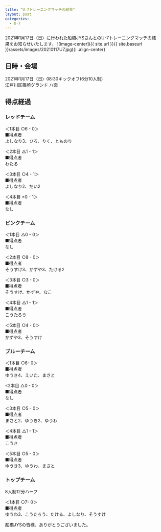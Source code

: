 ```yaml
---
title: “U-7トレーニングマッチの結果"
layout: post
categories:
  - U-7
---
```


2021年1月17日（日）に行われた船橋JYSさんとのU-7トレーニングマッチの結果をお知らせいたします。
![image-center]({{ site.url }}{{ site.baseurl }}/assets/images/20210117U7.jpg){: .align-center}

## 日時・会場

2021年1月17日（日）08:30キックオフ(6分10人制)<br>
江戸川区篠崎グランド ハ面

## 得点経過

### レッドチーム

＜1本目 ○6 - 0＞<br>
■得点者<br>
よしなり3、ひろ、りく、とものり

＜2本目 △1 - 1＞<br>
■得点者<br>
わたる

＜3本目 ○4 - 1＞<br>
■得点者<br>
よしなり2、だい2

＜4本目 ×0 - 1＞<br>
■得点者<br>
なし

### ピンクチーム

＜1本目 △0 - 0＞<br>
■得点者<br>
なし

＜2本目 ○8 - 0＞<br>
■得点者<br>
そうすけ3、かずや3、たける2

＜3本目 ○3 - 0＞<br>
■得点者<br>
そうすけ、かずや、なこ

＜4本目 △1 - 1＞<br>
■得点者<br>
こうたろう

＜5本目 ○4 - 0＞<br>
■得点者<br>
かずや3、そうすけ

### ブルーチーム

＜1本目 ○6- 0＞<br>
■得点者<br>
ゆうき4、えいた、まさと

<2本目 △0 - 0＞<br>
■得点者<br>
なし

＜3本目 ○5 - 0＞<br>
■得点者<br>
まさと2、ゆうき2、ゆうわ

＜4本目 △1 - 1＞<br>
■得点者<br>
こうき

＜5本目 ○5 - 0＞<br>
■得点者<br>
ゆうき3、ゆうわ、まさと

### トップチーム

8人制12分ハーフ<br>

＜1本目 ○7- 0＞<br>
■得点者<br>
ゆうわ3、こうたろう、たける、よしなり、そうすけ


船橋JYSの皆様、ありがとうございました。
